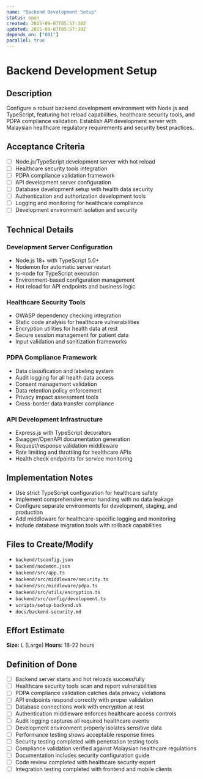```yaml
---
name: "Backend Development Setup"
status: open
created: 2025-09-07T05:57:30Z
updated: 2025-09-07T05:57:30Z
depends_on: ["001"]
parallel: true
---
```


# Backend Development Setup

## Description
Configure a robust backend development environment with Node.js and TypeScript, featuring hot reload capabilities, healthcare security tools, and PDPA compliance validation. Establish API development server with Malaysian healthcare regulatory requirements and security best practices.

## Acceptance Criteria
- [ ] Node.js/TypeScript development server with hot reload
- [ ] Healthcare security tools integration
- [ ] PDPA compliance validation framework
- [ ] API development server configuration
- [ ] Database development setup with health data security
- [ ] Authentication and authorization development tools
- [ ] Logging and monitoring for healthcare compliance
- [ ] Development environment isolation and security

## Technical Details

### Development Server Configuration
- Node.js 18+ with TypeScript 5.0+
- Nodemon for automatic server restart
- ts-node for TypeScript execution
- Environment-based configuration management
- Hot reload for API endpoints and business logic

### Healthcare Security Tools
- OWASP dependency checking integration
- Static code analysis for healthcare vulnerabilities
- Encryption utilities for health data at rest
- Secure session management for patient data
- Input validation and sanitization frameworks

### PDPA Compliance Framework
- Data classification and labeling system
- Audit logging for all health data access
- Consent management validation
- Data retention policy enforcement
- Privacy impact assessment tools
- Cross-border data transfer compliance

### API Development Infrastructure
- Express.js with TypeScript decorators
- Swagger/OpenAPI documentation generation
- Request/response validation middleware
- Rate limiting and throttling for healthcare APIs
- Health check endpoints for service monitoring

## Implementation Notes
- Use strict TypeScript configuration for healthcare safety
- Implement comprehensive error handling with no data leakage
- Configure separate environments for development, staging, and production
- Add middleware for healthcare-specific logging and monitoring
- Include database migration tools with rollback capabilities

## Files to Create/Modify
- `backend/tsconfig.json`
- `backend/nodemon.json`
- `backend/src/app.ts`
- `backend/src/middleware/security.ts`
- `backend/src/middleware/pdpa.ts`
- `backend/src/utils/encryption.ts`
- `backend/src/config/development.ts`
- `scripts/setup-backend.sh`
- `docs/backend-security.md`

## Effort Estimate
**Size:** L (Large)
**Hours:** 18-22 hours

## Definition of Done
- [ ] Backend server starts and hot reloads successfully
- [ ] Healthcare security tools scan and report vulnerabilities
- [ ] PDPA compliance validation catches data privacy violations
- [ ] API endpoints respond correctly with proper validation
- [ ] Database connections work with encryption at rest
- [ ] Authentication middleware enforces healthcare access controls
- [ ] Audit logging captures all required healthcare events
- [ ] Development environment properly isolates sensitive data
- [ ] Performance testing shows acceptable response times
- [ ] Security testing completed with penetration testing tools
- [ ] Compliance validation verified against Malaysian healthcare regulations
- [ ] Documentation includes security configuration guide
- [ ] Code review completed with healthcare security expert
- [ ] Integration testing completed with frontend and mobile clients